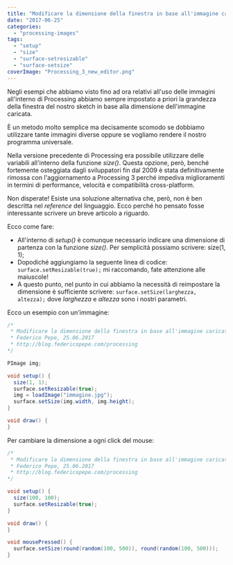 ```yaml
---
title: "Modificare la dimensione della finestra in base all'immagine caricata"
date: "2017-06-25"
categories: 
  - "processing-images"
tags: 
  - "setup"
  - "size"
  - "surface-setresizable"
  - "surface-setsize"
coverImage: "Processing_3_new_editor.png"
---
```


Negli esempi che abbiamo visto fino ad ora relativi all'uso delle immagini all'interno di Processing abbiamo sempre impostato a priori la grandezza della finestra del nostro sketch in base alla dimensione dell'immagine caricata.

È un metodo molto semplice ma decisamente scomodo se dobbiamo utilizzare tante immagini diverse oppure se vogliamo rendere il nostro programma universale.

Nella versione precedente di Processing era possibile utilizzare delle variabili all'interno della funzione _size()_. Questa opzione, però, benché fortemente osteggiata dagli sviluppatori fin dal 2009 è stata definitivamente rimossa con l'aggiornamento a Processing 3 perché impediva miglioramenti in termini di performance, velocità e compatibilità cross-platform.

Non disperate! Esiste una soluzione alternativa che, però, non è ben descritta nel _reference_ del linguaggio. Ecco perché ho pensato fosse interessante scrivere un breve articolo a riguardo.

Ecco come fare:

- All'interno di _setup()_ è comunque necessario indicare una dimensione di partenza con la funzione _size()_. Per semplicità possiamo scrivere: size(1, 1);
- Dopodiché aggiungiamo la seguente linea di codice: `surface.setResizable(true);` mi raccomando, fate attenzione alle maiuscole!
- A questo punto, nel punto in cui abbiamo la necessità di reimpostare la dimensione è sufficiente scrivere: `surface.setSize(larghezza, altezza);` dove _larghezza_ e _altezza_ sono i nostri parametri.

Ecco un esempio con un'immagine:

```java
/*
 * Modificare la dimensione della finestra in base all'immagine caricata
 * Federico Pepe, 25.06.2017
 * http://blog.federicopepe.com/processing
*/

PImage img;

void setup() {
  size(1, 1);
  surface.setResizable(true);
  img = loadImage("immagine.jpg");
  surface.setSize(img.width, img.height);  
}

void draw() {
}
```

Per cambiare la dimensione a ogni click del mouse:

```java
/*
 * Modificare la dimensione della finestra in base all'immagine caricata
 * Federico Pepe, 25.06.2017
 * http://blog.federicopepe.com/processing
*/

void setup() {
  size(100, 100);
  surface.setResizable(true);
}

void draw() {
}

void mousePressed() {
  surface.setSize(round(random(100, 500)), round(random(100, 500)));  
}
```
